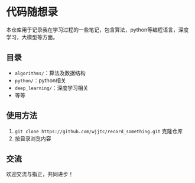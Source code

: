 # 代码随想录

本仓库用于记录我在学习过程的一些笔记，包含算法，python等编程语言，深度学习，大模型等方面。

## 目录

- `algorithms/`：算法及数据结构
- `python/`：python相关
- `deep_learning/`：深度学习相关
- 等等

## 使用方法

1. `git clone https://github.com/wjjtc/record_something.git` 克隆仓库
2. 按目录浏览内容


## 交流

欢迎交流与指正，共同进步！
